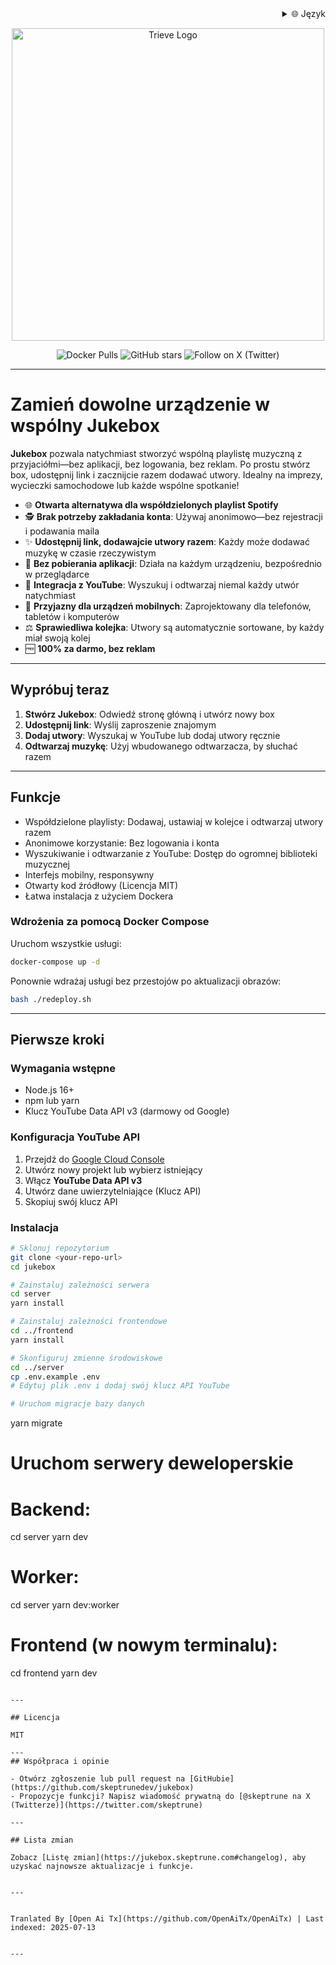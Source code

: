 <div align="right">
  <details>
    <summary >🌐 Język</summary>
    <div>
      <div align="right">
        <p><a href="https://openaitx.github.io/view.html?user=skeptrunedev&project=jukebox&lang=en">English</a></p>
        <p><a href="https://openaitx.github.io/view.html?user=skeptrunedev&project=jukebox&lang=zh-CN">简体中文</a></p>
        <p><a href="https://openaitx.github.io/view.html?user=skeptrunedev&project=jukebox&lang=zh-TW">繁體中文</a></p>
        <p><a href="https://openaitx.github.io/view.html?user=skeptrunedev&project=jukebox&lang=ja">日本語</a></p>
        <p><a href="https://openaitx.github.io/view.html?user=skeptrunedev&project=jukebox&lang=ko">한국어</a></p>
        <p><a href="https://openaitx.github.io/view.html?user=skeptrunedev&project=jukebox&lang=hi">हिन्दी</a></p>
        <p><a href="https://openaitx.github.io/view.html?user=skeptrunedev&project=jukebox&lang=th">ไทย</a></p>
        <p><a href="https://openaitx.github.io/view.html?user=skeptrunedev&project=jukebox&lang=fr">Français</a></p>
        <p><a href="https://openaitx.github.io/view.html?user=skeptrunedev&project=jukebox&lang=de">Deutsch</a></p>
        <p><a href="https://openaitx.github.io/view.html?user=skeptrunedev&project=jukebox&lang=es">Español</a></p>
        <p><a href="https://openaitx.github.io/view.html?user=skeptrunedev&project=jukebox&lang=it">Itapano</a></p>
        <p><a href="https://openaitx.github.io/view.html?user=skeptrunedev&project=jukebox&lang=ru">Русский</a></p>
        <p><a href="https://openaitx.github.io/view.html?user=skeptrunedev&project=jukebox&lang=pt">Português</a></p>
        <p><a href="https://openaitx.github.io/view.html?user=skeptrunedev&project=jukebox&lang=nl">Nederlands</a></p>
        <p><a href="https://openaitx.github.io/view.html?user=skeptrunedev&project=jukebox&lang=pl">Polski</a></p>
        <p><a href="https://openaitx.github.io/view.html?user=skeptrunedev&project=jukebox&lang=ar">العربية</a></p>
        <p><a href="https://openaitx.github.io/view.html?user=skeptrunedev&project=jukebox&lang=fa">فارسی</a></p>
        <p><a href="https://openaitx.github.io/view.html?user=skeptrunedev&project=jukebox&lang=tr">Türkçe</a></p>
        <p><a href="https://openaitx.github.io/view.html?user=skeptrunedev&project=jukebox&lang=vi">Tiếng Việt</a></p>
        <p><a href="https://openaitx.github.io/view.html?user=skeptrunedev&project=jukebox&lang=id">Bahasa Indonesia</a></p>
      </div>
    </div>
  </details>
</div>

<p align="center">
  <a href="https://www.jukeboxhq.com">
    <img height="500" src="https://raw.githubusercontent.com/skeptrunedev/jukebox/main/frontend/public/opengraph-image.jpg" alt="Trieve Logo">
  </a>
</p>

<p align="center">
  <a href="https://hub.docker.com/r/skeptrune/jukebox-server" style="text-decoration: none;">
    <img src="https://img.shields.io/docker/pulls/skeptrune/jukebox-server?style=flat-square" alt="Docker Pulls" />
  </a>
  <a href="https://github.com/skeptrunedev/jukebox/stargazers" style="text-decoration: none;">
    <img src="https://img.shields.io/github/stars/skeptrunedev/jukebox?style=flat-square" alt="GitHub stars" />
  </a>
  <a href="https://x.com/skeptrune" style="text-decoration: none;">
    <img src="https://img.shields.io/badge/follow%20on-x.com-1da1f2?logo=x&style=flat-square" alt="Follow on X (Twitter)" />
  </a>
</p>

---
# Zamień dowolne urządzenie w wspólny Jukebox

**Jukebox** pozwala natychmiast stworzyć wspólną playlistę muzyczną z przyjaciółmi—bez aplikacji, bez logowania, bez reklam. Po prostu stwórz box, udostępnij link i zacznijcie razem dodawać utwory. Idealny na imprezy, wycieczki samochodowe lub każde wspólne spotkanie!

- 🌐 **Otwarta alternatywa dla współdzielonych playlist Spotify**
- 🕵️ **Brak potrzeby zakładania konta**: Używaj anonimowo—bez rejestracji i podawania maila
- ✨ **Udostępnij link, dodawajcie utwory razem**: Każdy może dodawać muzykę w czasie rzeczywistym
- 🚀 **Bez pobierania aplikacji**: Działa na każdym urządzeniu, bezpośrednio w przeglądarce
- 🎵 **Integracja z YouTube**: Wyszukuj i odtwarzaj niemal każdy utwór natychmiast
- 📱 **Przyjazny dla urządzeń mobilnych**: Zaprojektowany dla telefonów, tabletów i komputerów
- ⚖️ **Sprawiedliwa kolejka**: Utwory są automatycznie sortowane, by każdy miał swoją kolej
- 🆓 **100% za darmo, bez reklam**

---

## Wypróbuj teraz

1. **Stwórz Jukebox**: Odwiedź stronę główną i utwórz nowy box
2. **Udostępnij link**: Wyślij zaproszenie znajomym
3. **Dodaj utwory**: Wyszukaj w YouTube lub dodaj utwory ręcznie
4. **Odtwarzaj muzykę**: Użyj wbudowanego odtwarzacza, by słuchać razem

---
## Funkcje

- Współdzielone playlisty: Dodawaj, ustawiaj w kolejce i odtwarzaj utwory razem
- Anonimowe korzystanie: Bez logowania i konta
- Wyszukiwanie i odtwarzanie z YouTube: Dostęp do ogromnej biblioteki muzycznej
- Interfejs mobilny, responsywny
- Otwarty kod źródłowy (Licencja MIT)
- Łatwa instalacja z użyciem Dockera

### Wdrożenia za pomocą Docker Compose

Uruchom wszystkie usługi:

```bash
docker-compose up -d
```

Ponownie wdrażaj usługi bez przestojów po aktualizacji obrazów:

```bash
bash ./redeploy.sh
```
---

## Pierwsze kroki

### Wymagania wstępne

- Node.js 16+
- npm lub yarn
- Klucz YouTube Data API v3 (darmowy od Google)

### Konfiguracja YouTube API

1. Przejdź do [Google Cloud Console](https://console.cloud.google.com/)
2. Utwórz nowy projekt lub wybierz istniejący
3. Włącz **YouTube Data API v3**
4. Utwórz dane uwierzytelniające (Klucz API)
5. Skopiuj swój klucz API

### Instalacja
```bash
# Sklonuj repozytorium
git clone <your-repo-url>
cd jukebox

# Zainstaluj zależności serwera
cd server
yarn install

# Zainstaluj zależności frontendowe
cd ../frontend
yarn install

# Skonfiguruj zmienne środowiskowe
cd ../server
cp .env.example .env
# Edytuj plik .env i dodaj swój klucz API YouTube

# Uruchom migracje bazy danych
```
yarn migrate

# Uruchom serwery deweloperskie
# Backend:
cd server
yarn dev
# Worker:
cd server
yarn dev:worker
# Frontend (w nowym terminalu):
cd frontend
yarn dev
```

---

## Licencja

MIT

---
## Współpraca i opinie

- Otwórz zgłoszenie lub pull request na [GitHubie](https://github.com/skeptrunedev/jukebox)
- Propozycje funkcji? Napisz wiadomość prywatną do [@skeptrune na X (Twitterze)](https://twitter.com/skeptrune)

---

## Lista zmian

Zobacz [Listę zmian](https://jukebox.skeptrune.com#changelog), aby uzyskać najnowsze aktualizacje i funkcje.

---

Tranlated By [Open Ai Tx](https://github.com/OpenAiTx/OpenAiTx) | Last indexed: 2025-07-13

---